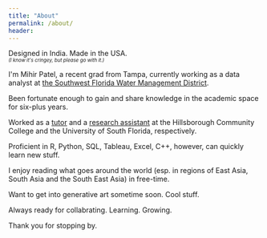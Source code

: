 ```yaml
---
title: "About"
permalink: /about/
header:
---
```

Designed in India. Made in the USA.\
<sup><sup>*(I know it's cringey, but please go with it.)*</sup></sup>

I'm Mihir Patel, a recent grad from Tampa, currently working as a data analyst at [the Southwest Florida Water Management District](https://www.swfwmd.state.fl.us/). 

Been fortunate enough to gain and share knowledge in the academic space for six-plus years.

Worked as a [tutor](https://www.hccfl.edu/support-services/academic-success-centers) and a [research assistant](https://lonihagen.wordpress.com/) at the Hillsborough Community College and the University of South Florida, respectively.

Proficient in R, Python, SQL, Tableau, Excel, C++, however, can quickly learn new stuff.

I enjoy reading what goes around the world (esp. in regions of East Asia, South Asia and the South East Asia) in free-time. 

Want to get into generative art sometime soon. Cool stuff.

Always ready for collabrating. Learning. Growing. 

Thank you for stopping by.

